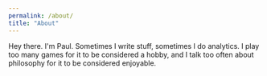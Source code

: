```yaml
---
permalink: /about/
title: "About"
---
```


Hey there. I'm Paul. Sometimes I write stuff, sometimes I do analytics. I play too many games for it to be considered a hobby, and I talk too often about philosophy for it to be considered enjoyable.